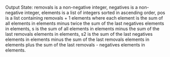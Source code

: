 Output State: removals is a non-negative integer, negatives is a non-negative integer, elements is a list of integers sorted in ascending order, pos is a list containing removals + 1 elements where each element is the sum of all elements in elements minus twice the sum of the last negatives elements in elements, s is the sum of all elements in elements minus the sum of the last removals elements in elements, s2 is the sum of the last negatives elements in elements minus the sum of the last removals elements in elements plus the sum of the last removals - negatives elements in elements.
